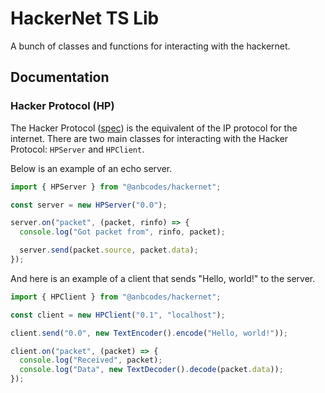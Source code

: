 # HackerNet TS Lib

A bunch of classes and functions for interacting with the hackernet.

## Documentation

### Hacker Protocol (HP)

The Hacker Protocol ([spec](/specs/routing.md)) is the equivalent of the IP
protocol for the internet. There are two main classes for interacting with the
Hacker Protocol: `HPServer` and `HPClient`.

Below is an example of an echo server.

```ts
import { HPServer } from "@anbcodes/hackernet";

const server = new HPServer("0.0");

server.on("packet", (packet, rinfo) => {
  console.log("Got packet from", rinfo, packet);

  server.send(packet.source, packet.data);
});
```

And here is an example of a client that sends "Hello, world!" to the server.

```ts
import { HPClient } from "@anbcodes/hackernet";

const client = new HPClient("0.1", "localhost");

client.send("0.0", new TextEncoder().encode("Hello, world!"));

client.on("packet", (packet) => {
  console.log("Received", packet);
  console.log("Data", new TextDecoder().decode(packet.data));
});
```
